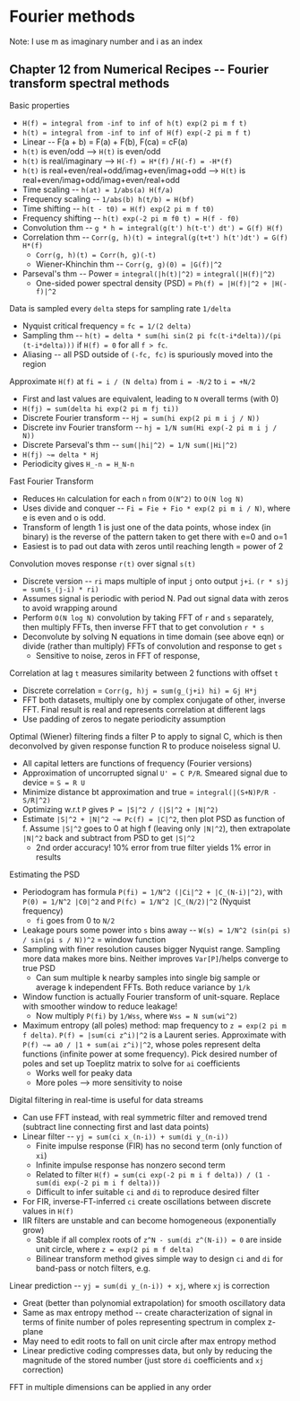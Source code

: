 # Fourier methods

Note: I use m as imaginary number and i as an index

## Chapter 12 from Numerical Recipes -- Fourier transform spectral methods

Basic properties
  * `H(f) = integral from -inf to inf of h(t) exp(2 pi m f t)`
  * `h(t) = integral from -inf to inf of H(f) exp(-2 pi m f t)`
  * Linear -- F(a + b) = F(a) + F(b), F(ca) = cF(a)
  * `h(t)` is even/odd --> `H(t)` is even/odd
  * `h(t)` is real/imaginary --> `H(-f) = H*(f)` / `H(-f) = -H*(f)`
  * `h(t)` is real+even/real+odd/imag+even/imag+odd --> `H(t)` is
    real+even/imag+odd/imag+even/real+odd
  * Time scaling -- `h(at) = 1/abs(a) H(f/a)`
  * Frequency scaling -- `1/abs(b) h(t/b) = H(bf)`
  * Time shifting -- `h(t - t0) = H(f) exp(2 pi m f t0)`
  * Frequency shifting -- `h(t) exp(-2 pi m f0 t) = H(f - f0)`
  * Convolution thm -- `g * h = integral(g(t') h(t-t') dt') = G(f) H(f)`
  * Correlation thm -- `Corr(g, h)(t) = integral(g(t+t') h(t')dt') = G(f) H*(f)`
    * `Corr(g, h)(t) = Corr(h, g)(-t)`
    * Wiener-Khinchin thm -- `Corr(g, g)(0) = |G(f)|^2`
  * Parseval's thm -- Power = `integral(|h(t)|^2)` = `integral(|H(f)|^2)`
    * One-sided power spectral density (PSD) = `Ph(f) = |H(f)|^2 + |H(-f)|^2`

Data is sampled every `delta` steps for sampling rate `1/delta`
  * Nyquist critical frequency = `fc = 1/(2 delta)`
  * Sampling thm -- `h(t) = delta * sum(hi sin(2 pi fc(t-i*delta))/(pi
    (t-i*delta)))` if `H(f) = 0` for all `f > fc`.
  * Aliasing -- all PSD outside of `(-fc, fc)` is spuriously
    moved into the region

Approximate `H(f)` at `fi = i / (N delta)` from `i = -N/2` to `i = +N/2`
  * First and last values are equivalent, leading to `N` overall terms (with 0)
  * `H(fj) = sum(delta hi exp(2 pi m fj ti))`
  * Discrete Fourier transform -- `Hj = sum(hi exp(2 pi m i j / N))`
  * Discrete inv Fourier transform -- `hj = 1/N sum(Hi exp(-2 pi m i j / N))`
  * Discrete Parseval's thm -- `sum(|hi|^2) = 1/N sum(|Hi|^2)`
  * `H(fj) ~= delta * Hj`
  * Periodicity gives `H_-n = H_N-n`

Fast Fourier Transform
  * Reduces `Hn` calculation for each `n` from `O(N^2)` to `O(N log N)`
  * Uses divide and conquer -- `Fi = Fie + Fio * exp(2 pi m i / N)`, where e is
    even and o is odd.
  * Transform of length 1 is just one of the data points, whose index (in
    binary) is the reverse of the pattern taken to get there with e=0 and o=1
  * Easiest is to pad out data with zeros until reaching length = power of 2

Convolution moves response `r(t)` over signal `s(t)`
  * Discrete version -- `ri` maps multiple of input `j` onto output `j+i`. `(r *
    s)j = sum(s_(j-i) * ri)`
  * Assumes signal is periodic with period N. Pad out signal data with zeros to
    avoid wrapping around
  * Perform `O(N log N)` convolution by taking FFT of `r` and `s` separately,
    then multiply FFTs, then inverse FFT that to get convolution `r * s`
  * Deconvolute by solving N equations in time domain (see above eqn) or divide
    (rather than multiply) FFTs of convolution and response to get `s`
    * Sensitive to noise, zeros in FFT of response, 

Correlation at lag `t` measures similarity between 2 functions with offset `t`
  * Discrete correlation = `Corr(g, h)j = sum(g_(j+i) hi) = Gj H*j`
  * FFT both datasets, multiply one by complex conjugate of other, inverse FFT.
    Final result is real and represents correlation at different lags
  * Use padding of zeros to negate periodicity assumption

Optimal (Wiener) filtering finds a filter P to apply to signal C, which is then
deconvolved by given response function R to produce noiseless signal U.
  * All capital letters are functions of frequency (Fourier versions)
  * Approximation of uncorrupted signal `U' = C P/R`. Smeared signal due to
    device = `S = R U`
  * Minimize distance bt approximation and true = `integral(|(S+N)P/R - S/R|^2)`
  * Optimizing w.r.t `P` gives `P = |S|^2 / (|S|^2 + |N|^2)`
  * Estimate `|S|^2 + |N|^2 ~= Pc(f) = |C|^2`, then plot PSD as function of f.
    Assume `|S|^2` goes to 0 at high f (leaving only `|N|^2`), then extrapolate
    `|N|^2` back and subtract from PSD to get `|S|^2`
    * 2nd order accuracy! 10% error from true filter yields 1% error in results

Estimating the PSD
  * Periodogram has formula `P(fi) = 1/N^2 (|Ci|^2 + |C_(N-i)|^2)`, with `P(0) =
    1/N^2 |C0|^2` and `P(fc) = 1/N^2 |C_(N/2)|^2` (Nyquist frequency)
    * `fi` goes from 0 to `N/2`
  * Leakage pours some power into `s` bins away -- `W(s) = 1/N^2 (sin(pi s) /
    sin(pi s / N))^2` = window function
  * Sampling with finer resolution causes bigger Nyquist range. Sampling more
    data makes more bins. Neither improves `Var[P]`/helps converge to true PSD
    * Can sum multiple k nearby samples into single big sample or average k
      independent FFTs. Both reduce variance by `1/k`
  * Window function is actually Fourier transform of unit-square. Replace with
    smoother window to reduce leakage!
    * Now multiply `P(fi)` by `1/Wss`, where `Wss = N sum(wi^2)`
  * Maximum entropy (all poles) method: map frequency to `z = exp(2 pi m f delta)`. 
  `P(f) = |sum(ci z^i)|^2` is a Laurent series. Approximate with `P(f) ~= a0 /
  |1 + sum(ai z^i)|^2`, whose poles represent delta functions (infinite power at
  some frequency). Pick desired number of poles and set up Toeplitz matrix to
  solve for `ai` coefficients
    * Works well for peaky data
    * More poles --> more sensitivity to noise

Digital filtering in real-time is useful for data streams
  * Can use FFT instead, with real symmetric filter and removed
    trend (subtract line connecting first and last data points)
  * Linear filter -- `yj = sum(ci x_(n-i)) + sum(di y_(n-i))`
    * Finite impulse response (FIR) has no second term (only function of `xi`)
    * Infinite impulse response has nonzero second term
    * Related to filter `H(f) = sum(ci exp(-2 pi m i f delta)) / (1 - sum(di
      exp(-2 pi m i f delta)))`
    * Difficult to infer suitable `ci` and `di` to reproduce desired filter
  * For FIR, inverse-FT-inferred `ci` create oscillations between discrete
    values in `H(f)`
  * IIR filters are unstable and can become homogeneous (exponentially grow)
    * Stable if all complex roots of `z^N - sum(di z^(N-i)) = 0` are inside unit
      circle, where `z = exp(2 pi m f delta)`
    * Bilinear transform method gives simple way to design `ci` and `di` for
      band-pass or notch filters, e.g.

Linear prediction -- `yj = sum(di y_(n-i)) + xj`, where `xj` is correction 
  * Great (better than polynomial extrapolation) for smooth oscillatory data
  * Same as max entropy method -- create characterization of signal in terms of
    finite number of poles representing spectrum in complex z-plane
  * May need to edit roots to fall on unit circle after max entropy method 
  * Linear predictive coding compresses data, but only by reducing the magnitude
    of the stored number (just store `di` coefficients and `xj` correction)

FFT in multiple dimensions can be applied in any order
